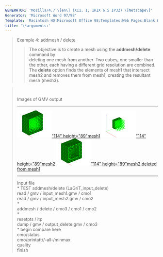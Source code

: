 ```yaml
---
GENERATOR: 'Mozilla/4.7 \[en\] (X11; I; IRIX 6.5 IP32) \[Netscape\]'
Generator: 'Microsoft Word 97/98'
Template: 'Macintosh HD:Microsoft Office 98:Templates:Web Pages:Blank Web Page'
title: '\*arguments:'
---
```


> Example 4: addmesh / delete
>
> > The objective is to create a mesh using the **addmesh/delete**
> > command by\
> > deleting one mesh from another.
> > Two cubes, one smaller than the other, each having a different grid
> > resolution are combined. The **delete** option finds the elements of
> > mesh1 that intersect\
> > mesh2 and removes them from mesh1, creating the resultant mesh
> > (mesh3).

>  
>
> Images of GMV output
>
>   ------------------------------------------------------------------------------------------------------------------------------------------------------------------ ------------------------------------------------------------------------------------------------------------------------------------------------------------------ ----------------------------------------------------------------------------------------------------------------------------------------------------------------------------------------
>   [![](image/addmesh_delete/addmesh_mesh1_tn.gif)"114" height="89"](image/addmesh_delete/addmesh_mesh1.gif)[mesh1](image/addmesh_delete/addmesh_mesh1.gif)   [![](image/addmesh_delete/addmesh_mesh2_tn.gif)"114" height="89"](image/addmesh_delete/addmesh_mesh2.gif)[mesh2](image/addmesh_delete/addmesh_mesh2.gif)   [![](image/addmesh_delete/addmesh_delete_tn.gif)"114" height="89"](image/addmesh_delete/addmesh_delete.gif)[mesh2 deleted from mesh1](image/addmesh_delete/addmesh_delete.gif)
>   ------------------------------------------------------------------------------------------------------------------------------------------------------------------ ------------------------------------------------------------------------------------------------------------------------------------------------------------------ ----------------------------------------------------------------------------------------------------------------------------------------------------------------------------------------
>
> Input file\
> \* TEST addmesh/delete (LaGriT\_input\_delete)\
> read / gmv / input\_mesh1.gmv / cmo1\
> read / gmv / input\_mesh2.gmv / cmo2\
> \*\
> addmesh / delete / cmo3 / cmo1 / cmo2\
> \*\
> resetpts / itp\
> dump / gmv / output\_delete.gmv / cmo3\
> \* begin compare here\
> cmo/status\
> cmo/printatt//-all-/minmax\
> quality\
> finish
